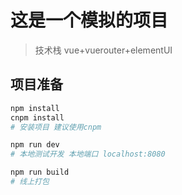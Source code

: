 # 这是一个模拟的项目

> 技术栈 vue+vuerouter+elementUI

## 项目准备

``` bash
npm install
cnpm install
# 安装项目 建议使用cnpm

npm run dev
# 本地测试开发 本地端口 localhost:8080

npm run build
# 线上打包


```
